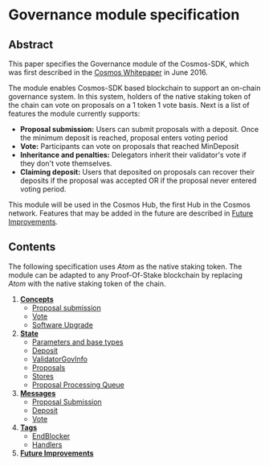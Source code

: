 # Governance module specification

## Abstract

This paper specifies the Governance module of the Cosmos-SDK, which was first
described in the [Cosmos Whitepaper](https://cosmos.network/about/whitepaper) in
June 2016.

The module enables Cosmos-SDK based blockchain to support an on-chain governance
system. In this system, holders of the native staking token of the chain can vote
on proposals on a 1 token 1 vote basis. Next is a list of features the module
currently supports:

- **Proposal submission:** Users can submit proposals with a deposit. Once the
minimum deposit is reached, proposal enters voting period
- **Vote:** Participants can vote on proposals that reached MinDeposit
- **Inheritance and penalties:** Delegators inherit their validator's vote if
they don't vote themselves.
- **Claiming deposit:** Users that deposited on proposals can recover their
deposits if the proposal was accepted OR if the proposal never entered voting period.

This module will be used in the Cosmos Hub, the first Hub in the Cosmos network.
Features that may be added in the future are described in [Future Improvements](05_future_improvements.md).

## Contents

The following specification uses *Atom* as the native staking token. The module
can be adapted to any Proof-Of-Stake blockchain by replacing *Atom* with the native
staking token of the chain.

1. **[Concepts](01_concepts.md)**
    - [Proposal submission](01_concepts.md#proposal-submission)
    - [Vote](01_concepts.md#vote)
    - [Software Upgrade](01_concepts.md#software-upgrade)
2. **[State](02_state.md)**
    - [Parameters and base types](02_state.md#parameters-and-base-types)
    - [Deposit](02_state.md#deposit)
    - [ValidatorGovInfo](02_state.md#validatorgovinfo)
    - [Proposals](02_state.md#proposals)
    - [Stores](02_state.md#stores)
    - [Proposal Processing Queue](02_state.md#proposal-processing-queue)
3. **[Messages](03_messages.md)**
    - [Proposal Submission](03_messages.md#proposal-submission)
    - [Deposit](03_messages.md#deposit)
    - [Vote](03_messages.md#vote)
4. **[Tags](04_tags.md)**
    - [EndBlocker](04_tags.md#endblocker)
    - [Handlers](04_tags.md#handlers)
5. **[Future Improvements](05_future_improvements.md)**

